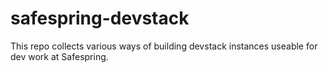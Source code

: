 # safespring-devstack

This repo collects various ways of building devstack instances useable for dev
work at Safespring.

